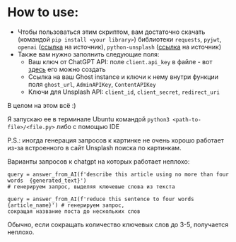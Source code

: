 # How to use:
+ Чтобы пользоваться этим скриптом, вам достаточно скачать (командой `pip install <your library>`) библиотеки `requests`, `pyjwt`, `openai` ([ссылка](https://platform.openai.com/docs/api-reference/introduction?lang=python) на источник), `python-unsplash` ([ссылка](https://github.com/yakupadakli/python-unsplash) на источник)
+ Также вам нужно заполнить следующие поля:
    + Ваш ключ от ChatGPT API: поле `client.api_key` в файле - вот [здесь](https://platform.openai.com/api-keys) его можно создать 
    + Сcылка на ваш Ghost instance и ключи к нему внутри функции поля `ghost_url`, `AdminAPIKey`, `ContentAPIKey`
    + Ключи для Unsplash API: `client_id`, `client_secret`, `redirect_uri`
    
В целом на этом всё :) 

Я запускаю ее в терминале Ubuntu командой `python3 <path-to-file>/<file.py>` либо с помощью IDE

P.S.: иногда генерация запросов к картинке не очень хорошо работает из-за встроенного в сайт Unsplash поиска по картинкам.

Варианты запросов к chatgpt на которых работает неплохо:
```
query = answer_from_AI(f'describe this article using no more than four words  {generated_text}')
# генерируем запрос, выделяя ключевые слова из текста
```
```
query = answer_from_AI(f'reduce this sentence to four words {article_name}') # генерируем запрос, 
сокращая название поста до нескольких слов
```
Обычно, если сокращать количество ключевых слов до 3-5, получается неплохо.


